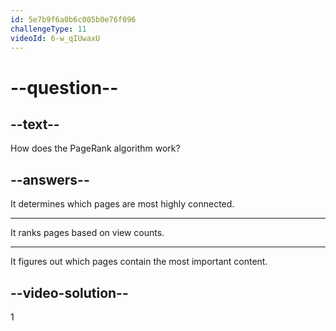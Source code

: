 ```yaml
---
id: 5e7b9f6a0b6c005b0e76f096
challengeType: 11
videoId: 6-w_qIUwaxU
---
```


# --question--

## --text--

How does the PageRank algorithm work?

## --answers--

It determines which pages are most highly connected.

---

It ranks pages based on view counts.

---

It figures out which pages contain the most important content.

## --video-solution--

1

